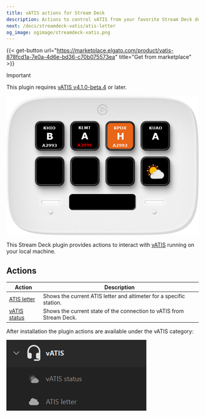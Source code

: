 ```yaml
---
title: vATIS actions for Stream Deck
description: Actions to control vATIS from your favorite Stream Deck device
next: /docs/streamdeck-vatis/atis-letter
og_image: ogimage/streamdeck-vatis.png
---
```


{{< get-button url="https://marketplace.elgato.com/product/vatis-878fcd1a-7e0a-4d6e-bd36-c70b075573ea" title="Get from marketplace" >}}

> [!IMPORTANT]
> This plugin requires [vATIS v4.1.0-beta.4](https://vatis.app/) or later.

![Example profile showing ATIS letter actions for KHIO, KPDX, and KUAO. KPDX has an orange background indicating a new ATIS letter. All three show the station name above the letter and the current altimeter below the letter.](example.png)

This Stream Deck plugin provides actions to interact with [vATIS](https://vatis.app/) running on your local machine.

## Actions

| Action                        | Description                                                          |
| ----------------------------- | -------------------------------------------------------------------- |
| [ATIS letter](atis-letter/)   | Shows the current ATIS letter and altimeter for a specific station.  |
| [vATIS status](vatis-status/) | Shows the current state of the connection to vATIS from Stream Deck. |

After installation the plugin actions are available under the vATIS category:

![Screenshot of the Stream Deck profile UI with the vATIS category open](streamdeck-category.png)
